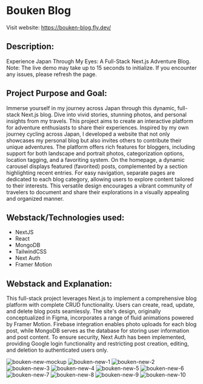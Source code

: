 <h1>Bouken Blog</h1>

Visit website: https://bouken-blog.fly.dev/

<h2>Description:</h2>
Experience Japan Through My Eyes: A Full-Stack Next.js Adventure Blog. Note: The live demo may take up to 15 seconds to initialize. If you encounter any issues, please refresh the page.

<h2>Project Purpose and Goal:</h2>
Immerse yourself in my journey across Japan through this dynamic, full-stack Next.js blog. Dive into vivid stories, stunning photos, and personal insights from my travels. This project aims to create an interactive platform for adventure enthusiasts to share their experiences. Inspired by my own journey cycling across Japan, I developed a website that not only showcases my personal blog but also invites others to contribute their unique adventures. The platform offers rich features for bloggers, including support for both landscape and portrait photos, categorization options, location tagging, and a favoriting system. On the homepage, a dynamic carousel displays featured (favorited) posts, complemented by a section highlighting recent entries. For easy navigation, separate pages are dedicated to each blog category, allowing users to explore content tailored to their interests. This versatile design encourages a vibrant community of travelers to document and share their explorations in a visually appealing and organized manner.

<h2>Webstack/Technologies used:</h2>
<ul>
  <li>NextJS</li>
  <li>React</li>
  <li>MongoDB</li>
  <li>TailwindCSS</li>
  <li>Next Auth</li>
  <li>Framer Motion</li>
</ul>

<h2>Webstack and Explanation:</h2>
This full-stack project leverages Next.js to implement a comprehensive blog platform with complete CRUD functionality. Users can create, read, update, and delete blog posts seamlessly. The site's design, originally conceptualized in Figma, incorporates a range of fluid animations powered by Framer Motion. Firebase integration enables photo uploads for each blog post, while MongoDB serves as the database for storing user information and post content. To ensure security, Next Auth has been implemented, providing Google login functionality and restricting post creation, editing, and deletion to authenticated users only.

<p></p>

![bouken-new-mockup](https://github.com/user-attachments/assets/7adb60c8-e793-4b5a-8f96-17e83e1cb6c5)
![bouken-new-1](https://github.com/user-attachments/assets/5cd9a4fb-f659-43c7-a5c3-ee0ff73a6a3c)
![bouken-new-2](https://github.com/user-attachments/assets/93b09ed9-99d9-45cc-9316-26a8e14e4b58)
![bouken-new-3](https://github.com/user-attachments/assets/4db025e4-0591-47e6-9850-368ed52ba9ac)
![bouken-new-4](https://github.com/user-attachments/assets/42cf6a8b-bb21-42a9-94c3-0dd013b3bd46)
![bouken-new-5](https://github.com/user-attachments/assets/3a32033a-ec1f-4d7c-8b81-069ba38080be)
![bouken-new-6](https://github.com/user-attachments/assets/350c9488-0b07-41ce-9914-24a695d8a826)
![bouken-new-7](https://github.com/user-attachments/assets/aff1206a-aaf5-4f6b-9a55-95361f01daec)
![bouken-new-8](https://github.com/user-attachments/assets/df30a111-b60f-491a-a704-caf72354514f)
![bouken-new-9](https://github.com/user-attachments/assets/2c709e09-efb9-4a1f-b969-12999edf8ea4)
![bouken-new-10](https://github.com/user-attachments/assets/713d5fc3-580d-4a19-8073-004226c47630)

